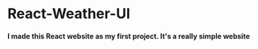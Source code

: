 # React-Weather-UI

<h4> I made this React website as my first project. It's a really simple website </h4>
